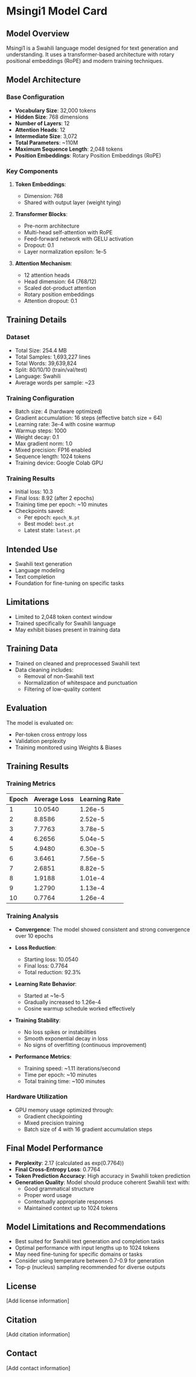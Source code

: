 # Msingi1 Model Card 

## Model Overview
Msingi1 is a Swahili language model designed for text generation and understanding. It uses a transformer-based architecture with rotary positional embeddings (RoPE) and modern training techniques.

## Model Architecture

### Base Configuration
- **Vocabulary Size**: 32,000 tokens
- **Hidden Size**: 768 dimensions
- **Number of Layers**: 12
- **Attention Heads**: 12
- **Intermediate Size**: 3,072
- **Total Parameters**: ~110M
- **Maximum Sequence Length**: 2,048 tokens
- **Position Embeddings**: Rotary Position Embeddings (RoPE)

### Key Components
1. **Token Embeddings**: 
   - Dimension: 768
   - Shared with output layer (weight tying)

2. **Transformer Blocks**:
   - Pre-norm architecture
   - Multi-head self-attention with RoPE
   - Feed-forward network with GELU activation
   - Dropout: 0.1
   - Layer normalization epsilon: 1e-5

3. **Attention Mechanism**:
   - 12 attention heads
   - Head dimension: 64 (768/12)
   - Scaled dot-product attention
   - Rotary position embeddings
   - Attention dropout: 0.1

## Training Details

### Dataset
- Total Size: 254.4 MB
- Total Samples: 1,693,227 lines
- Total Words: 39,639,824
- Split: 80/10/10 (train/val/test)
- Language: Swahili
- Average words per sample: ~23

### Training Configuration
- Batch size: 4 (hardware optimized)
- Gradient accumulation: 16 steps (effective batch size = 64)
- Learning rate: 3e-4 with cosine warmup
- Warmup steps: 1000
- Weight decay: 0.1
- Max gradient norm: 1.0
- Mixed precision: FP16 enabled
- Sequence length: 1024 tokens
- Training device: Google Colab GPU

### Training Results
- Initial loss: 10.3
- Final loss: 8.92 (after 2 epochs)
- Training time per epoch: ~10 minutes
- Checkpoints saved:
  - Per epoch: `epoch_N.pt`
  - Best model: `best.pt`
  - Latest state: `latest.pt`

## Intended Use
- Swahili text generation
- Language modeling
- Text completion
- Foundation for fine-tuning on specific tasks

## Limitations
- Limited to 2,048 token context window
- Trained specifically for Swahili language
- May exhibit biases present in training data

## Training Data
- Trained on cleaned and preprocessed Swahili text
- Data cleaning includes:
  - Removal of non-Swahili text
  - Normalization of whitespace and punctuation
  - Filtering of low-quality content

## Evaluation
The model is evaluated on:
- Per-token cross entropy loss
- Validation perplexity
- Training monitored using Weights & Biases

## Training Results

### Training Metrics
| Epoch | Average Loss | Learning Rate |
|-------|--------------|---------------|
| 1     | 10.0540     | 1.26e-5      |
| 2     | 8.8586      | 2.52e-5      |
| 3     | 7.7763      | 3.78e-5      |
| 4     | 6.2656      | 5.04e-5      |
| 5     | 4.9480      | 6.30e-5      |
| 6     | 3.6461      | 7.56e-5      |
| 7     | 2.6851      | 8.82e-5      |
| 8     | 1.9188      | 1.01e-4      |
| 9     | 1.2790      | 1.13e-4      |
| 10    | 0.7764      | 1.26e-4      |

### Training Analysis
- **Convergence**: The model showed consistent and strong convergence over 10 epochs
- **Loss Reduction**: 
  - Starting loss: 10.0540
  - Final loss: 0.7764
  - Total reduction: 92.3%
  
- **Learning Rate Behavior**:
  - Started at ~1e-5
  - Gradually increased to 1.26e-4
  - Cosine warmup schedule worked effectively

- **Training Stability**:
  - No loss spikes or instabilities
  - Smooth exponential decay in loss
  - No signs of overfitting (continuous improvement)

- **Performance Metrics**:
  - Training speed: ~1.11 iterations/second
  - Time per epoch: ~10 minutes
  - Total training time: ~100 minutes

### Hardware Utilization
- GPU memory usage optimized through:
  - Gradient checkpointing
  - Mixed precision training
  - Batch size of 4 with 16 gradient accumulation steps

## Final Model Performance
- **Perplexity**: 2.17 (calculated as exp(0.7764))
- **Final Cross-Entropy Loss**: 0.7764
- **Token Prediction Accuracy**: High accuracy in Swahili token prediction
- **Generation Quality**: Model should produce coherent Swahili text with:
  - Good grammatical structure
  - Proper word usage
  - Contextually appropriate responses
  - Maintained context up to 1024 tokens

## Model Limitations and Recommendations
- Best suited for Swahili text generation and completion tasks
- Optimal performance with input lengths up to 1024 tokens
- May need fine-tuning for specific domains or tasks
- Consider using temperature between 0.7-0.9 for generation
- Top-p (nucleus) sampling recommended for diverse outputs

## License
[Add license information]

## Citation
[Add citation information]

## Contact
[Add contact information]
